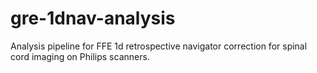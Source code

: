 # gre-1dnav-analysis
Analysis pipeline for FFE 1d retrospective navigator correction for spinal cord imaging on Philips scanners. 
